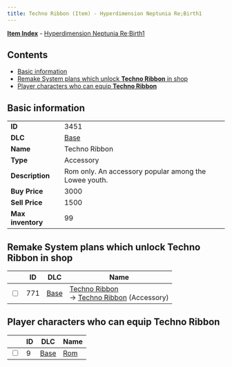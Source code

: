 ```yaml
---
title: Techno Ribbon (Item) - Hyperdimension Neptunia Re;Birth1
---
```


[**Item Index**](/neptunia/rb1/item/index.html) - [Hyperdimension Neptunia Re;Birth1](/neptunia/rb1)

## Contents

- [Basic information](#basic-information)
- [Remake System plans which unlock **Techno Ribbon** in shop](#remake-system-plans-which-unlock-techno-ribbon-in-shop)
- [Player characters who can equip **Techno Ribbon**](#player-characters-who-can-equip-techno-ribbon)
## Basic information

|   |   |
| -- | -- |
| **ID** | 3451 |
| **DLC** | [Base](/neptunia/rb1/dlc/1-base.html) |
| **Name** | Techno Ribbon |
| **Type** | Accessory |
| **Description** | Rom only. An accessory popular among the Lowee youth. |
| **Buy Price** | 3000 |
| **Sell Price** | 1500 |
| **Max inventory** | 99 |


## Remake System plans which unlock **Techno Ribbon** in shop

|    | ID | DLC | Name |
| -- | -- | --- | ---- |
| <input type="checkbox" id="rb1-remake-1-771" class="trackbox" /> | 771 | [Base](/neptunia/rb1/dlc/1-base.html) | [Techno Ribbon](/neptunia/rb1/remake/1-771-techno-ribbon.html)<br /> → [Techno Ribbon](/neptunia/rb1/item/1-3451-techno-ribbon.html) (Accessory) |


## Player characters who can equip **Techno Ribbon**

|    | ID | DLC | Name |
| -- | -- | --- | ---- |
| <input type="checkbox" id="rb1-player-1-9" class="trackbox" /> | 9 | [Base](/neptunia/rb1/dlc/1-base.html) | [Rom](/neptunia/rb1/player/1-9-rom.html) |
